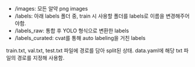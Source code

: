 * /images: 모든 알약 png images
* /labels: 아래 labels 폴더 중, train 시 사용할 폴더를 labels로 이름을 변경해주어야함.
* /labels_raw: 통합 후 YOLO 형식으로 변환한 labels
* /labels_curated: cvat를 통해 auto labeling을 거친 labels

train.txt, val.txt, test.txt 파일에 경로를 담아 split된 상태.
data.yaml에 해당 txt 파일의 경로를 지정해 사용함.